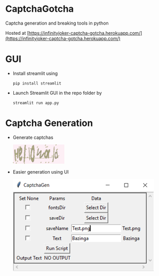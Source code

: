 # CaptchaGotcha
 Captcha generation and breaking tools in python
 
 Hosted at [https://infinityjoker-captcha-gotcha.herokuapp.com/](https://infinityjoker-captcha-gotcha.herokuapp.com/)

# GUI
 - Install streamlit using
   ```
   pip install streamlit
   ```
 - Launch Streamlit GUI in the repo folder by
   ```
   streamlit run app.py
   ```

# Captcha Generation

- Generate captchas

    ![Example](DocImages/Example.png)

- Easier generation using UI

    ![CaptchaGenUI](DocImages/CaptchaGenUI.png)